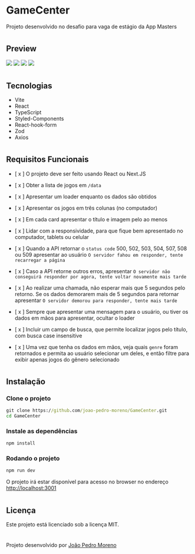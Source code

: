 # GameCenter

Projeto desenvolvido no desafio para vaga de estágio da App Masters

#

## Preview

<img src="https://i.imgur.com/Oxd93r0.png" />
<img src="https://i.imgur.com/IbNgxvR.png" />
<img src="https://i.imgur.com/0jZXPZw.png" />
<img src="https://i.imgur.com/cOzkxQ4.png" />

#

## Tecnologias

- Vite
- React
- TypeScript
- Styled-Components
- React-hook-form
- Zod
- Axios

#

## Requisitos Funcionais

- [ x ] O projeto deve ser feito usando React ou Next.JS

- [ x ] Obter a lista de jogos em `/data`

- [ x ] Apresentar um loader enquanto os dados são obtidos

- [ x ] Apresentar os jogos em três colunas (no computador)

- [ x ] Em cada card apresentar o título e imagem pelo ao menos

- [ x ] Lidar com a responsividade, para que fique bem apresentado no computador, tablets ou celular

- [ x ] Quando a API retornar o `status code` 500, 502, 503, 504, 507, 508 ou 509 apresentar ao usuário `O servidor fahou em responder, tente recarregar a página`

- [ x ] Caso a API retorne outros erros, apresentar `O servidor não conseguirá responder por agora, tente voltar novamente mais tarde`

- [ x ] Ao realizar uma chamada, não esperar mais que 5 segundos pelo retorno. Se os dados demorarem mais de 5 segundos para retornar apresentar `O servidor demorou para responder, tente mais tarde`

- [ x ] Sempre que apresentar uma mensagem para o usuário, ou tiver os dados em mãos para apresentar, ocultar o loader

- [ x ] Incluir um campo de busca, que permite localizar jogos pelo título, com busca case insensitive

- [ x ] Uma vez que tenha os dados em mãos, veja quais `genre` foram retornados e permita ao usuário selecionar um deles, e então filtre para exibir apenas jogos do gênero selecionado

#

## Instalação

### Clone o projeto

```cmd
git clone https://github.com/joao-pedro-moreno/GameCenter.git
cd GameCenter
```

### Instale as dependências

```cmd
npm install
```

### Rodando o projeto

```cmd
npm run dev
```

O projeto irá estar disponível para acesso no browser no endereço <http://localhost:3001>

#

## Licença

Este projeto está licenciado sob a licença MIT.

#

Projeto desenvolvido por <a href="https://github.com/joao-pedro-moreno">João Pedro Moreno</a>
